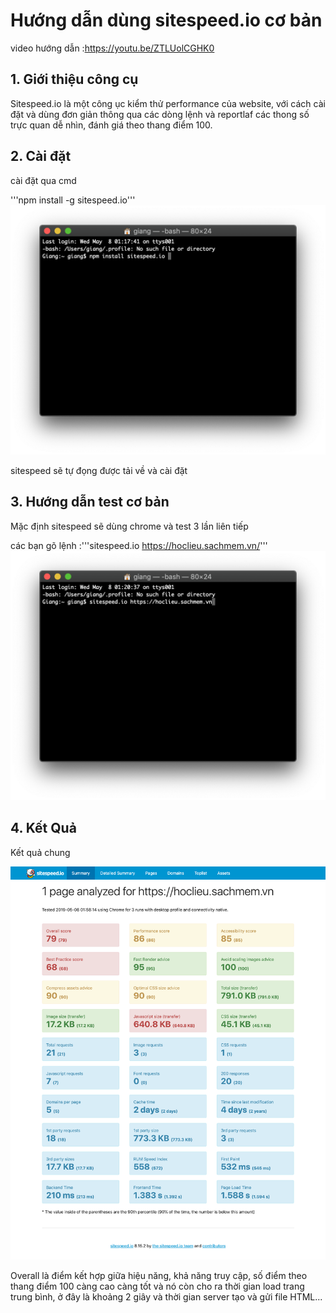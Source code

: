 # Hướng dẫn dùng sitespeed.io cơ bản

video hướng dẫn :https://youtu.be/ZTLUolCGHK0

## 1. Giới thiệu công cụ 

Sitespeed.io là một công ục kiểm thử performance của website, với cách cài đặt và dùng đơn giản thông qua các dòng lệnh và reportlaf các thong số trực quan dễ nhìn, đánh giá theo thang điểm 100.


## 2. Cài đặt

cài đặt qua cmd

'''npm install -g sitespeed.io'''
![](install.png)


sitespeed sẽ tự đọng được tải về và cài đặt 

## 3. Hướng dẫn test cơ bản 

Mặc định sitespeed sẽ dùng chrome và test 3 lần liên tiếp 

các bạn gõ lệnh :'''sitespeed.io https://hoclieu.sachmem.vn/'''
![](test.png)

## 4. Kết Quả
Kết quả chung 

![](sum.png)

Overall là điểm kết hợp giữa hiệu năng, khả năng truy cập, số điểm theo thang điểm 100 càng cao càng tốt
và nó còn cho ra thời gian load trang trung bình, ở đây là khoảng 2 giây và thời gian server tạo và gửi file HTML...
